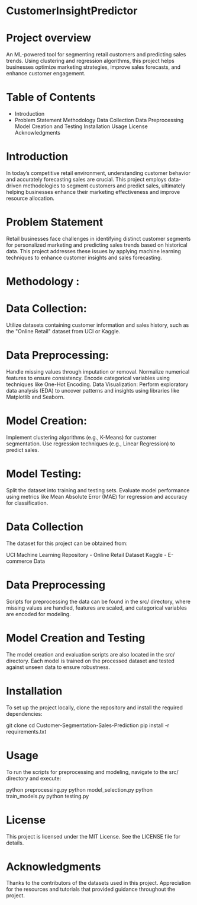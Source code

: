 # CustomerInsightPredictor

# Project overview 
An ML-powered tool for segmenting retail customers and predicting sales trends. Using clustering and regression algorithms, this project helps businesses optimize marketing strategies, improve sales forecasts, and enhance customer engagement.

# Table of Contents
 - Introduction
 - Problem Statement
Methodology
Data Collection
Data Preprocessing
Model Creation and Testing
Installation
Usage
License
Acknowledgments

# Introduction

In today’s competitive retail environment, understanding customer behavior and accurately forecasting sales are crucial. This project employs data-driven methodologies to segment customers and predict sales, ultimately helping businesses enhance their marketing effectiveness and improve resource allocation.

# Problem Statement

Retail businesses face challenges in identifying distinct customer segments for personalized marketing and predicting sales trends based on historical data. This project addresses these issues by applying machine learning techniques to enhance customer insights and sales forecasting.

# Methodology :
  # Data Collection:
  Utilize datasets containing customer information and sales history, such as the "Online Retail" dataset from UCI or Kaggle.
 
  # Data Preprocessing:
  Handle missing values through imputation or removal.
  Normalize numerical features to ensure consistency.
  Encode categorical variables using techniques like One-Hot Encoding.
  Data Visualization: Perform exploratory data analysis (EDA) to uncover patterns and insights using libraries like Matplotlib and Seaborn.

# Model Creation:

Implement clustering algorithms (e.g., K-Means) for customer segmentation.
Use regression techniques (e.g., Linear Regression) to predict sales.

# Model Testing:

Split the dataset into training and testing sets.
Evaluate model performance using metrics like Mean Absolute Error (MAE) for regression and accuracy for classification.


# Data Collection
The dataset for this project can be obtained from:

UCI Machine Learning Repository - Online Retail Dataset
Kaggle - E-commerce Data

# Data Preprocessing
Scripts for preprocessing the data can be found in the src/ directory, where missing values are handled, features are scaled, and categorical variables are encoded for modeling.

# Model Creation and Testing
The model creation and evaluation scripts are also located in the src/ directory. Each model is trained on the processed dataset and tested against unseen data to ensure robustness.

# Installation
To set up the project locally, clone the repository and install the required dependencies:


git clone <repository-url>
cd Customer-Segmentation-Sales-Prediction
pip install -r requirements.txt

# Usage
To run the scripts for preprocessing and modeling, navigate to the src/ directory and execute:


python preprocessing.py
python model_selection.py
python train_models.py
python testing.py

# License
This project is licensed under the MIT License. See the LICENSE file for details.

# Acknowledgments
Thanks to the contributors of the datasets used in this project.
Appreciation for the resources and tutorials that provided guidance throughout the project.






